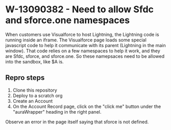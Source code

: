 # W-13090382 - Need to allow Sfdc and sforce.one namespaces

When customers use Visualforce to host Lightning, the Lightning code is running inside an iframe. The Visualforce page loads some special javascript code to help it communicate with its parent (Lightning in the main window). That code relies on a few namespaces to help it work, and they are Sfdc, sforce, and sforce.one. So these namepsaces need to be allowed into the sandbox, like $A is.

## Repro steps
1. Clone this repository
2. Deploy to a scratch org
3. Create an Account
4. On the Account Record page, click on the "click me" button under the "auraWrapper" heading in the right panel.

Observe an error in the page itself saying that sforce is not defined.
